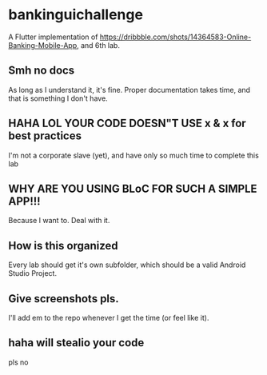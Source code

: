 # bankinguichallenge
A Flutter implementation of https://dribbble.com/shots/14364583-Online-Banking-Mobile-App, and 6th lab.

## Smh no docs
As long as I understand it, it's fine. Proper documentation takes time, and that is something I don't have.

## HAHA LOL YOUR CODE DOESN"T USE x & x for best practices
I'm not a corporate slave (yet), and have only so much time to complete this lab

## WHY ARE YOU USING BLoC FOR SUCH A SIMPLE APP!!!
Because I want to. Deal with it.

## How is this organized
Every lab should get it's own subfolder, which should be a valid Android Studio Project.

## Give screenshots pls.
I'll add em to the repo whenever I get the time (or feel like it).

## haha will stealio your code
pls no

